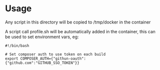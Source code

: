 # Usage
Any script in this directory will be copied to /tmp/docker in the container

A script call profile.sh will be automatically added in the container, this can be used to set environment vars, eg:

```shell
#!/bin/bash

# Set composer auth to use token on each build
export COMPOSER_AUTH={"githun-oauth":{"github.com":"GITHUB_SSO_TOKEN"}}
```
